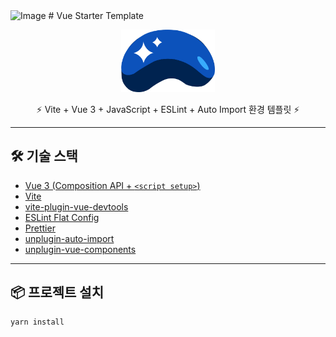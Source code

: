 <img width="675" alt="Image" src="https://github.com/user-attachments/assets/884a01c9-ded7-431a-a326-5e0437039041" />
# Vue Starter Template

<p align="center">
  <img alt="Vue Logo" width="150" src="./public/choosla.svg" />
</p>

<p align="center">
  ⚡️ Vite + Vue 3 + JavaScript + ESLint + Auto Import 환경 템플릿 ⚡️
</p>

---

## 🛠️ 기술 스택

- [Vue 3 (Composition API + `<script setup>`)](https://vuejs.org/)
- [Vite](https://vitejs.dev/)
- [vite-plugin-vue-devtools](https://github.com/webfansplz/vite-plugin-vue-devtools)
- [ESLint Flat Config](https://eslint.org/)
- [Prettier](https://prettier.io/)
- [unplugin-auto-import](https://github.com/antfu/unplugin-auto-import)
- [unplugin-vue-components](https://github.com/antfu/unplugin-vue-components)


---

## 📦 프로젝트 설치

```bash
yarn install
